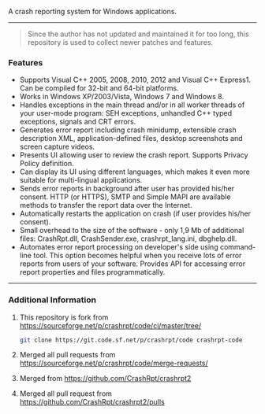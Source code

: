 A crash reporting system for Windows applications.

----

> Since the author has not updated and maintained it for too long, this repository is used to collect newer patches and features.



### Features

- Supports Visual C++ 2005, 2008, 2010, 2012 and Visual C++ Express1. Can be compiled for 32-bit and 64-bit platforms.
- Works in Windows XP/2003/Vista, Windows 7 and Windows 8.
- Handles exceptions in the main thread and/or in all worker threads of your user-mode program: SEH exceptions, unhandled C++ typed exceptions, signals and CRT errors.
- Generates error report including crash minidump, extensible crash description XML, application-defined files, desktop screenshots and screen capture videos.
- Presents UI allowing user to review the crash report. Supports Privacy Policy definition.
- Can display its UI using different languages, which makes it even more suitable for multi-lingual applications.
- Sends error reports in background after user has provided his/her consent. HTTP (or HTTPS), SMTP and Simple MAPI are available methods to transfer the report data over the Internet.
- Automatically restarts the application on crash (if user provides his/her consent).
- Small overhead to the size of the software - only 1,9 Mb of additional files: CrashRpt.dll, CrashSender.exe, crashrpt_lang.ini, dbghelp.dll.
- Automates error report processing on developer's side using command-line tool. This option becomes helpful when you receive lots of error reports from users of your software. Provides API for accessing error report properties and files programmatically.

----



### Additional Information

1. This repository is fork from https://sourceforge.net/p/crashrpt/code/ci/master/tree/ 

   ```bash
   git clone https://git.code.sf.net/p/crashrpt/code crashrpt-code
   ```

2. Merged all pull requests from https://sourceforge.net/p/crashrpt/code/merge-requests/
3. Merged from https://github.com/CrashRpt/crashrpt2
4. Merged all pull request from https://github.com/CrashRpt/crashrpt2/pulls

